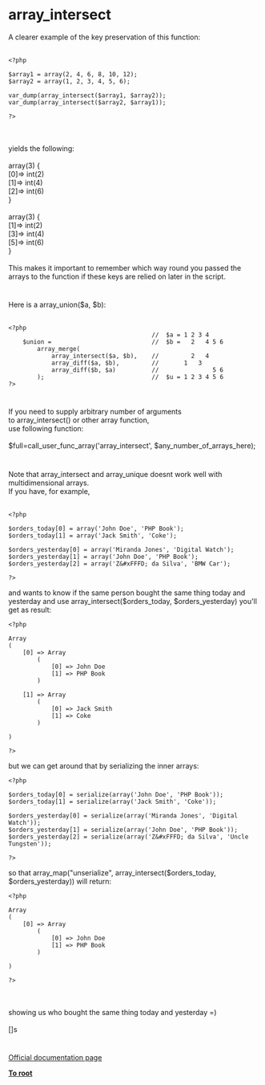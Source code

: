 # array_intersect



A clearer example of the key preservation of this function:<br><br>

```
<?php

$array1 = array(2, 4, 6, 8, 10, 12);
$array2 = array(1, 2, 3, 4, 5, 6);

var_dump(array_intersect($array1, $array2));
var_dump(array_intersect($array2, $array1));

?>
```
<br><br>yields the following:<br><br>array(3) {<br>  [0]=&gt; int(2)<br>  [1]=&gt; int(4)<br>  [2]=&gt; int(6)<br>}<br><br>array(3) {<br>  [1]=&gt; int(2)<br>  [3]=&gt; int(4)<br>  [5]=&gt; int(6)<br>}<br><br>This makes it important to remember which way round you passed the arrays to the function if these keys are relied on later in the script.  

#

Here is a array_union($a, $b):<br><br>

```
<?php
                                        //  $a = 1 2 3 4
    $union =                            //  $b =   2   4 5 6
        array_merge(
            array_intersect($a, $b),    //         2   4
            array_diff($a, $b),         //       1   3
            array_diff($b, $a)          //               5 6
        );                              //  $u = 1 2 3 4 5 6
?>
```
  

#

If you need to supply arbitrary number of arguments <br>to array_intersect() or other array function, <br>use following function:<br><br>$full=call_user_func_array(&apos;array_intersect&apos;, $any_number_of_arrays_here);  

#

Note that array_intersect and array_unique doesnt work well with multidimensional arrays.<br>If you have, for example, <br><br>

```
<?php

$orders_today[0] = array('John Doe', 'PHP Book');
$orders_today[1] = array('Jack Smith', 'Coke');

$orders_yesterday[0] = array('Miranda Jones', 'Digital Watch');
$orders_yesterday[1] = array('John Doe', 'PHP Book');
$orders_yesterday[2] = array('Z&#xFFFD; da Silva', 'BMW Car');

?>
```


and wants to know if the same person bought the same thing today and yesterday and use array_intersect($orders_today, $orders_yesterday) you'll get as result:



```
<?php

Array
(
    [0] => Array
        (
            [0] => John Doe
            [1] => PHP Book
        )

    [1] => Array
        (
            [0] => Jack Smith
            [1] => Coke
        )

)

?>
```


but we can get around that by serializing the inner arrays:


```
<?php

$orders_today[0] = serialize(array('John Doe', 'PHP Book'));
$orders_today[1] = serialize(array('Jack Smith', 'Coke'));

$orders_yesterday[0] = serialize(array('Miranda Jones', 'Digital Watch'));
$orders_yesterday[1] = serialize(array('John Doe', 'PHP Book'));
$orders_yesterday[2] = serialize(array('Z&#xFFFD; da Silva', 'Uncle Tungsten'));

?>
```


so that array_map("unserialize", array_intersect($orders_today, $orders_yesterday)) will return:



```
<?php

Array
(
    [0] => Array
        (
            [0] => John Doe
            [1] => PHP Book
        )

)

?>
```
<br><br>showing us who bought the same thing today and yesterday =)<br><br>[]s  

#

[Official documentation page](https://www.php.net/manual/en/function.array-intersect.php)

**[To root](/README.md)**